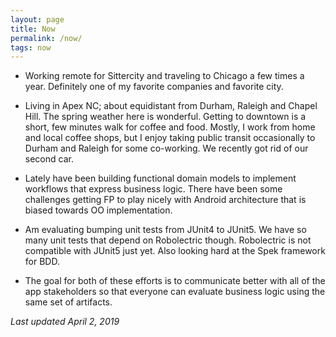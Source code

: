 ```yaml
---
layout: page
title: Now
permalink: /now/
tags: now
---
```


* Working remote for Sittercity and traveling to Chicago a few times a year. Definitely one of my favorite companies and favorite city.

* Living in Apex NC; about equidistant from Durham, Raleigh and Chapel Hill. The spring weather here is wonderful. Getting to downtown is a short, few minutes walk for coffee and food. Mostly, I work from home and local coffee shops, but I enjoy taking public transit occasionally to Durham and Raleigh for some co-working. We recently got rid of our second car.

* Lately have been building functional domain models to implement workflows that express business logic. There have been some challenges getting FP to play nicely with Android architecture that is biased towards OO implementation.

* Am evaluating bumping unit tests from JUnit4 to JUnit5. We have so many unit tests that depend on Robolectric though. Robolectric is not compatible with JUnit5 just yet. Also looking hard at the Spek framework for BDD.

* The goal for both of these efforts is to communicate better with all of the app stakeholders so that everyone can evaluate business logic using the same set of artifacts.

*Last updated April 2, 2019*
